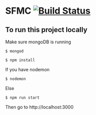 # SFMC [![Build Status](https://travis-ci.org/berkandirim/sfmc.svg?branch=master)](https://travis-ci.org/berkandirim/sfmc)

## To run this project locally

Make sure mongoDB is running
```
$ mongod
```

```
$ npm install
```

If you have nodemon
```
$ nodemon
```

Else
```
$ npm run start
```

Then go to http://localhost:3000
